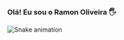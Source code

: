 ### Olá! Eu sou o Ramon Oliveira 🖐️
![Snake animation](https://github.com/USERNAME/USERNAME/blob/output/github-contribution-grid-snake.svg)
